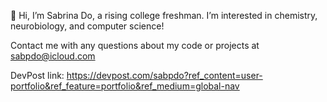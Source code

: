 👋 Hi, I’m Sabrina Do, a rising college freshman. 
I’m interested in chemistry, neurobiology, and computer science!

Contact me with any questions about my code or projects at sabpdo@icloud.com

DevPost link: https://devpost.com/sabpdo?ref_content=user-portfolio&ref_feature=portfolio&ref_medium=global-nav
